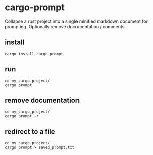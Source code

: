 # cargo-prompt
Collapse a rust project into a single minified markdown document for prompting.  Optionally remove documentation / comments.

## install

```shell
cargo install cargo-prompt
```

## run

```shell
cd my_cargo_project/
cargo prompt
```

## remove documentation

```shell
cd my_cargo_project/
cargo prompt -r
```

## redirect to a file

```shell
cd my_cargo_project/
cargo prompt > saved_prompt.txt
```
